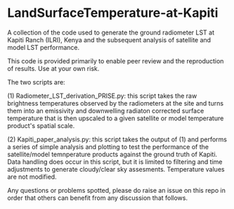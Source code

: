 # LandSurfaceTemperature-at-Kapiti
A collection of the code used to generate the ground radiometer LST at Kapiti Ranch (ILRI), Kenya and the subsequent analysis of satellite and model LST performance.

This code is provided primarily to enable peer review and the reproduction of results. Use at your own risk.

The two scripts are:

(1) Radiometer_LST_derivation_PRISE.py: this script takes the raw brightness temperatures observed by the radiometers at the site and turns them into an emissivity and downwelling radiaton corrected surface temperature that is then upscaled to a given satellite or model temperature product's spatial scale. 

(2) Kapiti_paper_analysis.py: this script takes the output of (1) and performs a series of simple analysis and plotting to test the performance of the satellite/model temnperature products against the ground truth of Kapiti. Data handling does occur in this script, but it is limited to filtering and time adjustments to generate cloudy/clear sky assesments. Temperature values are not modified.

Any questions or problems spotted, please do raise an issue on this repo in order that others can benefit from any discussion that follows.

